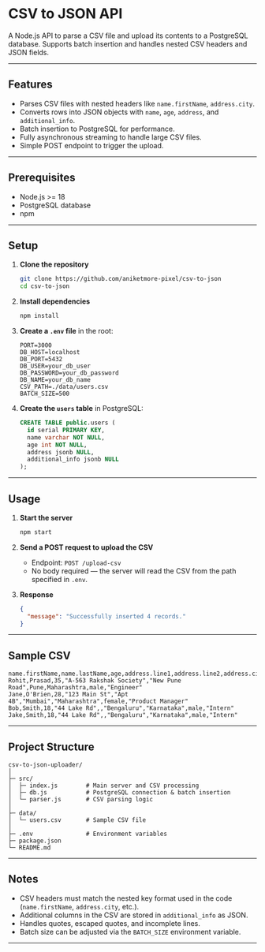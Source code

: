 # CSV to JSON API

A Node.js API to parse a CSV file and upload its contents to a PostgreSQL database. Supports batch insertion and handles nested CSV headers and JSON fields.

---

## Features

- Parses CSV files with nested headers like `name.firstName`, `address.city`.
- Converts rows into JSON objects with `name`, `age`, `address`, and `additional_info`.
- Batch insertion to PostgreSQL for performance.
- Fully asynchronous streaming to handle large CSV files.
- Simple POST endpoint to trigger the upload.

---

## Prerequisites

- Node.js >= 18
- PostgreSQL database
- npm

---

## Setup

1. **Clone the repository**  
   ```bash
   git clone https://github.com/aniketmore-pixel/csv-to-json
   cd csv-to-json
   ```

2. **Install dependencies**  
   ```bash
   npm install
   ```

3. **Create a `.env` file** in the root:  
   ```env
   PORT=3000
   DB_HOST=localhost
   DB_PORT=5432
   DB_USER=your_db_user
   DB_PASSWORD=your_db_password
   DB_NAME=your_db_name
   CSV_PATH=./data/users.csv
   BATCH_SIZE=500
   ```

4. **Create the `users` table** in PostgreSQL:  
   ```sql
   CREATE TABLE public.users (
     id serial PRIMARY KEY,
     name varchar NOT NULL,
     age int NOT NULL,
     address jsonb NULL,
     additional_info jsonb NULL
   );
   ```

---

## Usage

1. **Start the server**  
   ```bash
   npm start
   ```

2. **Send a POST request to upload the CSV**  
   - Endpoint: `POST /upload-csv`  
   - No body required — the server will read the CSV from the path specified in `.env`.

3. **Response**  
   ```json
   {
     "message": "Successfully inserted 4 records."
   }
   ```

---

## Sample CSV

```csv
name.firstName,name.lastName,age,address.line1,address.line2,address.city,address.state,gender,employment.title
Rohit,Prasad,35,"A-563 Rakshak Society","New Pune Road",Pune,Maharashtra,male,"Engineer"
Jane,O'Brien,28,"123 Main St","Apt 4B","Mumbai","Maharashtra",female,"Product Manager"
Bob,Smith,18,"44 Lake Rd",,"Bengaluru","Karnataka",male,"Intern"
Jake,Smith,18,"44 Lake Rd",,"Bengaluru","Karnataka",male,"Intern"
```

---

## Project Structure

```
csv-to-json-uploader/
│
├─ src/
│  ├─ index.js        # Main server and CSV processing
│  ├─ db.js           # PostgreSQL connection & batch insertion
│  └─ parser.js       # CSV parsing logic
│
├─ data/
│  └─ users.csv       # Sample CSV file
│
├─ .env               # Environment variables
├─ package.json
└─ README.md
```

---

## Notes

- CSV headers must match the nested key format used in the code (`name.firstName`, `address.city`, etc.).
- Additional columns in the CSV are stored in `additional_info` as JSON.
- Handles quotes, escaped quotes, and incomplete lines.
- Batch size can be adjusted via the `BATCH_SIZE` environment variable.

---

